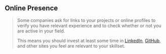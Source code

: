 ## Online Presence

> Some companies ask for links to your projects or online profiles to verify you have relevant experience and to check whether or not you are active in your field.
>
> This means you should invest at least some time in [LinkedIn](http://linkedin.com), [GitHub](http://github.com), and other sites you feel are relevant to your skillset.
